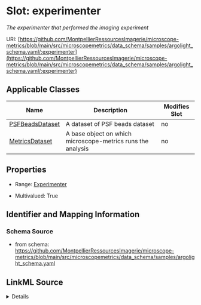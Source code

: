 # Slot: experimenter


_The experimenter that performed the imaging experiment_



URI: [https://github.com/MontpellierRessourcesImagerie/microscope-metrics/blob/main/src/microscopemetrics/data_schema/samples/argolight_schema.yaml/:experimenter](https://github.com/MontpellierRessourcesImagerie/microscope-metrics/blob/main/src/microscopemetrics/data_schema/samples/argolight_schema.yaml/:experimenter)



<!-- no inheritance hierarchy -->




## Applicable Classes

| Name | Description | Modifies Slot |
| --- | --- | --- |
[PSFBeadsDataset](PSFBeadsDataset.md) | A dataset of PSF beads dataset |  no  |
[MetricsDataset](MetricsDataset.md) | A base object on which microscope-metrics runs the analysis |  no  |







## Properties

* Range: [Experimenter](Experimenter.md)

* Multivalued: True





## Identifier and Mapping Information







### Schema Source


* from schema: https://github.com/MontpellierRessourcesImagerie/microscope-metrics/blob/main/src/microscopemetrics/data_schema/samples/argolight_schema.yaml




## LinkML Source

<details>
```yaml
name: experimenter
description: The experimenter that performed the imaging experiment
from_schema: https://github.com/MontpellierRessourcesImagerie/microscope-metrics/blob/main/src/microscopemetrics/data_schema/samples/argolight_schema.yaml
rank: 1000
multivalued: true
alias: experimenter
owner: MetricsDataset
domain_of:
- MetricsDataset
range: Experimenter

```
</details>